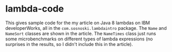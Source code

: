 lambda-code
============

This gives sample code for the my article on Java 8 lambdas on IBM
developerWorks, all in the `com.sosnoski.lambdaintro` package. The `Name` and `NameSort` classes
are shown in the article. The `NameTimes` class just runs some microbenchmarks on different types
of lambda expressions (no surprises in the results, so I didn't include this in the article).
